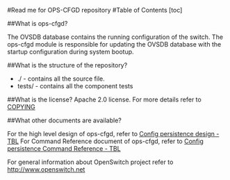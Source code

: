 #Read me for OPS-CFGD repository
#Table of Contents
[toc]

##What is ops-cfgd?

The OVSDB database contains the running configuration of the switch. The ops-cfgd module is responsible for updating the OVSDB database with the startup configuration during system bootup.

##What is the structure of the repository?

* ./ - contains all the source file.
* tests/ - contains all the component tests

##What is the license?
Apache 2.0 license. For more details refer to [COPYING](COPYING)

##What other documents are available?

For the high level design of ops-cfgd, refer to [Config persistence design - TBL](DESIGN.md)
For Command Reference document of ops-cfgd, refer to [Config persistence Command Reference - TBL](CLI.md)

For general information about OpenSwitch project refer to http://www.openswitch.net
